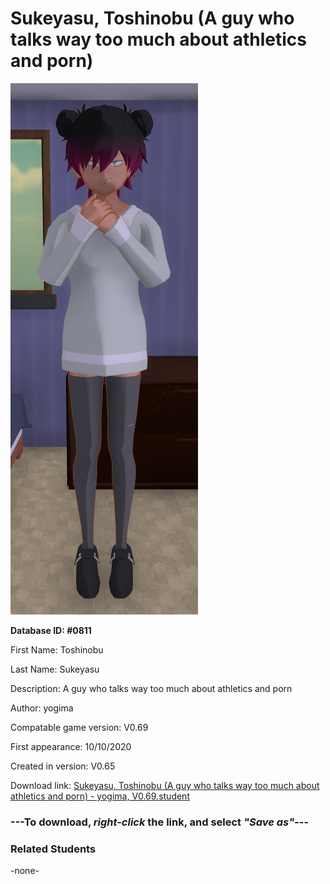 # Sukeyasu, Toshinobu (A guy who talks way too much about athletics and porn)

<img src="../../Files/Images/Sukeyasu, Toshinobu (A guy who talks way too much about athletics and porn).png" title="Sukeyasu, Toshinobu (A guy who talks way too much about athletics and porn) - yogima, V0.69">

**Database ID: #0811**

First Name: Toshinobu

Last Name: Sukeyasu

Description: A guy who talks way too much about athletics and porn

Author: yogima

Compatable game version: V0.69

First appearance: 10/10/2020

Created in version: V0.65

Download link: <a href="https://raw.githubusercontent.com/Arbiter1223/Daigaku-Gurashi-Custom-Students/master/Files/Student%20Files/Sukeyasu%2C%20Toshinobu%20(A%20guy%20who%20talks%20way%20too%20much%20about%20athletics%20and%20porn)%20-%20yogima%2C%20V0.69.student">Sukeyasu, Toshinobu (A guy who talks way too much about athletics and porn) - yogima, V0.69.student</a>

### ---**To download, _right-click_ the link, and select _"Save as"_**---

### Related Students

-none-
